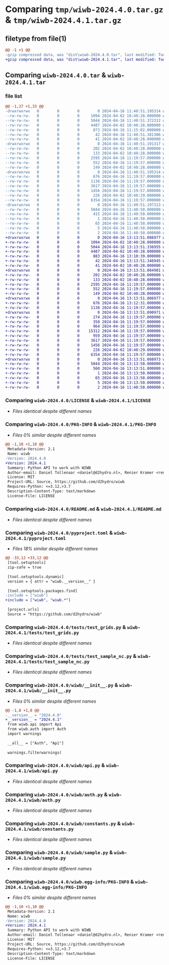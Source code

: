 # Comparing `tmp/wiwb-2024.4.0.tar.gz` & `tmp/wiwb-2024.4.1.tar.gz`

## filetype from file(1)

```diff
@@ -1 +1 @@
-gzip compressed data, was "dist\wiwb-2024.4.0.tar", last modified: Tue Apr 16 11:40:49 2024, max compression
+gzip compressed data, was "dist\wiwb-2024.4.1.tar", last modified: Tue Apr 16 13:13:49 2024, max compression
```

## Comparing `wiwb-2024.4.0.tar` & `wiwb-2024.4.1.tar`

### file list

```diff
@@ -1,27 +1,33 @@
-drwxrwxrwx   0        0        0        0 2024-04-16 11:40:51.195314 wiwb-2024.4.0/
--rw-rw-rw-   0        0        0     1094 2024-04-02 10:40:28.000000 wiwb-2024.4.0/LICENSE
--rw-rw-rw-   0        0        0     5044 2024-04-16 11:40:51.372312 wiwb-2024.4.0/PKG-INFO
--rw-rw-rw-   0        0        0     4487 2024-04-02 10:40:28.000000 wiwb-2024.4.0/README.md
--rw-rw-rw-   0        0        0      873 2024-04-16 11:15:02.000000 wiwb-2024.4.0/pyproject.toml
--rw-rw-rw-   0        0        0       42 2024-04-16 11:40:51.381306 wiwb-2024.4.0/setup.cfg
--rw-rw-rw-   0        0        0       41 2024-04-02 10:40:28.000000 wiwb-2024.4.0/setup.py
-drwxrwxrwx   0        0        0        0 2024-04-16 11:40:51.191317 wiwb-2024.4.0/tests/
--rw-rw-rw-   0        0        0      202 2024-04-02 10:40:28.000000 wiwb-2024.4.0/tests/test_api.py
--rw-rw-rw-   0        0        0      133 2024-04-02 10:40:28.000000 wiwb-2024.4.0/tests/test_data_sources.py
--rw-rw-rw-   0        0        0     2595 2024-04-16 11:19:57.000000 wiwb-2024.4.0/tests/test_grids.py
--rw-rw-rw-   0        0        0      552 2024-04-16 11:19:57.000000 wiwb-2024.4.0/tests/test_sample_nc.py
--rw-rw-rw-   0        0        0      149 2024-04-02 10:40:28.000000 wiwb-2024.4.0/tests/test_variable_codes.py
-drwxrwxrwx   0        0        0        0 2024-04-16 11:40:51.195314 wiwb-2024.4.0/wiwb/
--rw-rw-rw-   0        0        0      676 2024-04-16 11:19:57.000000 wiwb-2024.4.0/wiwb/__init__.py
--rw-rw-rw-   0        0        0     1138 2024-04-16 11:19:57.000000 wiwb-2024.4.0/wiwb/api.py
--rw-rw-rw-   0        0        0     3617 2024-04-16 11:19:57.000000 wiwb-2024.4.0/wiwb/auth.py
--rw-rw-rw-   0        0        0     1456 2024-04-16 11:19:57.000000 wiwb-2024.4.0/wiwb/constants.py
--rw-rw-rw-   0        0        0      226 2024-04-02 10:40:29.000000 wiwb-2024.4.0/wiwb/converters.py
--rw-rw-rw-   0        0        0     6354 2024-04-16 11:19:57.000000 wiwb-2024.4.0/wiwb/sample.py
-drwxrwxrwx   0        0        0        0 2024-04-16 11:40:51.197313 wiwb-2024.4.0/wiwb.egg-info/
--rw-rw-rw-   0        0        0     5044 2024-04-16 11:40:50.000000 wiwb-2024.4.0/wiwb.egg-info/PKG-INFO
--rw-rw-rw-   0        0        0      415 2024-04-16 11:40:50.000000 wiwb-2024.4.0/wiwb.egg-info/SOURCES.txt
--rw-rw-rw-   0        0        0        1 2024-04-16 11:40:50.000000 wiwb-2024.4.0/wiwb.egg-info/dependency_links.txt
--rw-rw-rw-   0        0        0       65 2024-04-16 11:40:50.000000 wiwb-2024.4.0/wiwb.egg-info/requires.txt
--rw-rw-rw-   0        0        0        5 2024-04-16 11:40:50.000000 wiwb-2024.4.0/wiwb.egg-info/top_level.txt
--rw-rw-rw-   0        0        0        2 2024-04-16 11:40:50.000000 wiwb-2024.4.0/wiwb.egg-info/zip-safe
+drwxrwxrwx   0        0        0        0 2024-04-16 13:13:51.086977 wiwb-2024.4.1/
+-rw-rw-rw-   0        0        0     1094 2024-04-02 10:40:28.000000 wiwb-2024.4.1/LICENSE
+-rw-rw-rw-   0        0        0     5044 2024-04-16 13:13:51.336955 wiwb-2024.4.1/PKG-INFO
+-rw-rw-rw-   0        0        0     4487 2024-04-02 10:40:28.000000 wiwb-2024.4.1/README.md
+-rw-rw-rw-   0        0        0      883 2024-04-16 13:10:39.000000 wiwb-2024.4.1/pyproject.toml
+-rw-rw-rw-   0        0        0       42 2024-04-16 13:13:51.346945 wiwb-2024.4.1/setup.cfg
+-rw-rw-rw-   0        0        0       41 2024-04-02 10:40:28.000000 wiwb-2024.4.1/setup.py
+drwxrwxrwx   0        0        0        0 2024-04-16 13:13:51.084981 wiwb-2024.4.1/tests/
+-rw-rw-rw-   0        0        0      202 2024-04-02 10:40:28.000000 wiwb-2024.4.1/tests/test_api.py
+-rw-rw-rw-   0        0        0      133 2024-04-02 10:40:28.000000 wiwb-2024.4.1/tests/test_data_sources.py
+-rw-rw-rw-   0        0        0     2595 2024-04-16 11:19:57.000000 wiwb-2024.4.1/tests/test_grids.py
+-rw-rw-rw-   0        0        0      552 2024-04-16 11:19:57.000000 wiwb-2024.4.1/tests/test_sample_nc.py
+-rw-rw-rw-   0        0        0      149 2024-04-02 10:40:28.000000 wiwb-2024.4.1/tests/test_variable_codes.py
+drwxrwxrwx   0        0        0        0 2024-04-16 13:13:51.086977 wiwb-2024.4.1/wiwb/
+-rw-rw-rw-   0        0        0      676 2024-04-16 13:12:31.000000 wiwb-2024.4.1/wiwb/__init__.py
+-rw-rw-rw-   0        0        0     1138 2024-04-16 11:19:57.000000 wiwb-2024.4.1/wiwb/api.py
+drwxrwxrwx   0        0        0        0 2024-04-16 13:13:51.090971 wiwb-2024.4.1/wiwb/api_calls/
+-rw-rw-rw-   0        0        0      274 2024-04-16 11:19:57.000000 wiwb-2024.4.1/wiwb/api_calls/__init__.py
+-rw-rw-rw-   0        0        0      350 2024-04-16 11:19:57.000000 wiwb-2024.4.1/wiwb/api_calls/base.py
+-rw-rw-rw-   0        0        0      964 2024-04-16 11:19:57.000000 wiwb-2024.4.1/wiwb/api_calls/get_data_sources.py
+-rw-rw-rw-   0        0        0    15312 2024-04-16 11:19:57.000000 wiwb-2024.4.1/wiwb/api_calls/get_grids.py
+-rw-rw-rw-   0        0        0      959 2024-04-16 11:19:57.000000 wiwb-2024.4.1/wiwb/api_calls/get_variables.py
+-rw-rw-rw-   0        0        0     3617 2024-04-16 11:19:57.000000 wiwb-2024.4.1/wiwb/auth.py
+-rw-rw-rw-   0        0        0     1456 2024-04-16 11:19:57.000000 wiwb-2024.4.1/wiwb/constants.py
+-rw-rw-rw-   0        0        0      226 2024-04-02 10:40:29.000000 wiwb-2024.4.1/wiwb/converters.py
+-rw-rw-rw-   0        0        0     6354 2024-04-16 11:19:57.000000 wiwb-2024.4.1/wiwb/sample.py
+drwxrwxrwx   0        0        0        0 2024-04-16 13:13:51.088973 wiwb-2024.4.1/wiwb.egg-info/
+-rw-rw-rw-   0        0        0     5044 2024-04-16 13:13:50.000000 wiwb-2024.4.1/wiwb.egg-info/PKG-INFO
+-rw-rw-rw-   0        0        0      560 2024-04-16 13:13:51.000000 wiwb-2024.4.1/wiwb.egg-info/SOURCES.txt
+-rw-rw-rw-   0        0        0        1 2024-04-16 13:13:50.000000 wiwb-2024.4.1/wiwb.egg-info/dependency_links.txt
+-rw-rw-rw-   0        0        0       65 2024-04-16 13:13:50.000000 wiwb-2024.4.1/wiwb.egg-info/requires.txt
+-rw-rw-rw-   0        0        0        5 2024-04-16 13:13:50.000000 wiwb-2024.4.1/wiwb.egg-info/top_level.txt
+-rw-rw-rw-   0        0        0        2 2024-04-16 11:40:50.000000 wiwb-2024.4.1/wiwb.egg-info/zip-safe
```

### Comparing `wiwb-2024.4.0/LICENSE` & `wiwb-2024.4.1/LICENSE`

 * *Files identical despite different names*

### Comparing `wiwb-2024.4.0/PKG-INFO` & `wiwb-2024.4.1/PKG-INFO`

 * *Files 0% similar despite different names*

```diff
@@ -1,10 +1,10 @@
 Metadata-Version: 2.1
 Name: wiwb
-Version: 2024.4.0
+Version: 2024.4.1
 Summary: Python API to work with WIWB
 Author-email: Daniel Tollenaar <daniel@d2hydro.nl>, Renier Kramer <renier.kramer@hdsr.nl>
 License: MIT
 Project-URL: Source, https://github.com/d2hydro/wiwb
 Requires-Python: <=3.12,>3.7
 Description-Content-Type: text/markdown
 License-File: LICENSE
```

### Comparing `wiwb-2024.4.0/README.md` & `wiwb-2024.4.1/README.md`

 * *Files identical despite different names*

### Comparing `wiwb-2024.4.0/pyproject.toml` & `wiwb-2024.4.1/pyproject.toml`

 * *Files 18% similar despite different names*

```diff
@@ -33,12 +33,12 @@
 [tool.setuptools]
 zip-safe = true
 
 [tool.setuptools.dynamic]
 version = { attr = "wiwb.__version__" }
 
 [tool.setuptools.packages.find]
-include = ["wiwb"]
+include = ["wiwb", "wiwb.*"]
 
 [project.urls]
 Source = "https://github.com/d2hydro/wiwb"
```

### Comparing `wiwb-2024.4.0/tests/test_grids.py` & `wiwb-2024.4.1/tests/test_grids.py`

 * *Files identical despite different names*

### Comparing `wiwb-2024.4.0/tests/test_sample_nc.py` & `wiwb-2024.4.1/tests/test_sample_nc.py`

 * *Files identical despite different names*

### Comparing `wiwb-2024.4.0/wiwb/__init__.py` & `wiwb-2024.4.1/wiwb/__init__.py`

 * *Files 0% similar despite different names*

```diff
@@ -1,8 +1,8 @@
-__version__ = "2024.4.0"
+__version__ = "2024.4.1"
 from wiwb.api import Api
 from wiwb.auth import Auth
 import warnings
 
 __all__ = ["Auth", "Api"]
 
 warnings.filterwarnings(
```

### Comparing `wiwb-2024.4.0/wiwb/api.py` & `wiwb-2024.4.1/wiwb/api.py`

 * *Files identical despite different names*

### Comparing `wiwb-2024.4.0/wiwb/auth.py` & `wiwb-2024.4.1/wiwb/auth.py`

 * *Files identical despite different names*

### Comparing `wiwb-2024.4.0/wiwb/constants.py` & `wiwb-2024.4.1/wiwb/constants.py`

 * *Files identical despite different names*

### Comparing `wiwb-2024.4.0/wiwb/sample.py` & `wiwb-2024.4.1/wiwb/sample.py`

 * *Files identical despite different names*

### Comparing `wiwb-2024.4.0/wiwb.egg-info/PKG-INFO` & `wiwb-2024.4.1/wiwb.egg-info/PKG-INFO`

 * *Files 0% similar despite different names*

```diff
@@ -1,10 +1,10 @@
 Metadata-Version: 2.1
 Name: wiwb
-Version: 2024.4.0
+Version: 2024.4.1
 Summary: Python API to work with WIWB
 Author-email: Daniel Tollenaar <daniel@d2hydro.nl>, Renier Kramer <renier.kramer@hdsr.nl>
 License: MIT
 Project-URL: Source, https://github.com/d2hydro/wiwb
 Requires-Python: <=3.12,>3.7
 Description-Content-Type: text/markdown
 License-File: LICENSE
```

